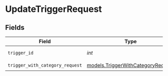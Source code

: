 # UpdateTriggerRequest


## Fields

| Field                                                                        | Type                                                                         | Required                                                                     | Description                                                                  | Example                                                                      |
| ---------------------------------------------------------------------------- | ---------------------------------------------------------------------------- | ---------------------------------------------------------------------------- | ---------------------------------------------------------------------------- | ---------------------------------------------------------------------------- |
| `trigger_id`                                                                 | *int*                                                                        | :heavy_check_mark:                                                           | The ID of the trigger                                                        | 198                                                                          |
| `trigger_with_category_request`                                              | [models.TriggerWithCategoryRequest](../models/triggerwithcategoryrequest.md) | :heavy_check_mark:                                                           | N/A                                                                          |                                                                              |